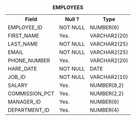 <table>
  <caption><b>EMPLOYEES</b></caption>
  <tr>
    <th>Field</th>
    <th>Null ?</th>
    <th>Type</th>
  </tr>
  
  <tr>
    <td>EMPLOYEE_ID</td>
    <td>NOT NULL </td> 
    <td>NUMBER(6)</td>
  </tr>
  
  <tr>             
    <td>FIRST_NAME</td>
    <td>Yes. </td> 
    <td>VARCHAR2(20)</td>
  </tr>
  
  <tr>              
    <td>LAST_NAME</td>
    <td> NOT NULL</td> 
    <td>VARCHAR2(25)</td>
  </tr>
  
  <tr>            
    <td>EMAIL</td>
    <td>NOT NULL</td> 
    <td>VARCHAR2(25)</td>
  </tr>
  
  <tr>            
    <td>PHONE_NUMBER</td>
    <td>Yes. </td> 
    <td>VARCHAR2(20)</td>
  </tr>
  
  <tr>            
    <td>HARE_DATE</td>
    <td>NOT NULL</td> 
    <td>DATE</td>
  </tr>
  
  <tr>            
    <td>JOB_ID</td>
    <td>NOT NULL</td> 
    <td>VARCHAR2(10)</td>
  </tr>
  
  <tr>            
    <td>SALARY</td>
    <td>Yes. </td> 
    <td>NUMBER(8,2)</td>
  </tr>
  
   <tr>            
    <td>COMMISSION_PCT</td>
    <td>Yes. </td> 
    <td>NUMBER(2,2)</td>
  </tr>
  
  <tr>            
    <td>MANAGER_ID</td>
    <td>Yes. </td> 
    <td>NUMBER(6)</td>
  </tr>
  
  <tr>            
    <td>DEPARTMENT_ID</td>
    <td>Yes. </td> 
    <td>NUMBER(4)</td>
  </tr>
</table>
